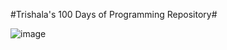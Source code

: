 #Trishala's 100 Days of Programming Repository#

![image](https://user-images.githubusercontent.com/67598040/129239171-3ade3df5-0f69-4288-bde3-54417f745fc9.png)
